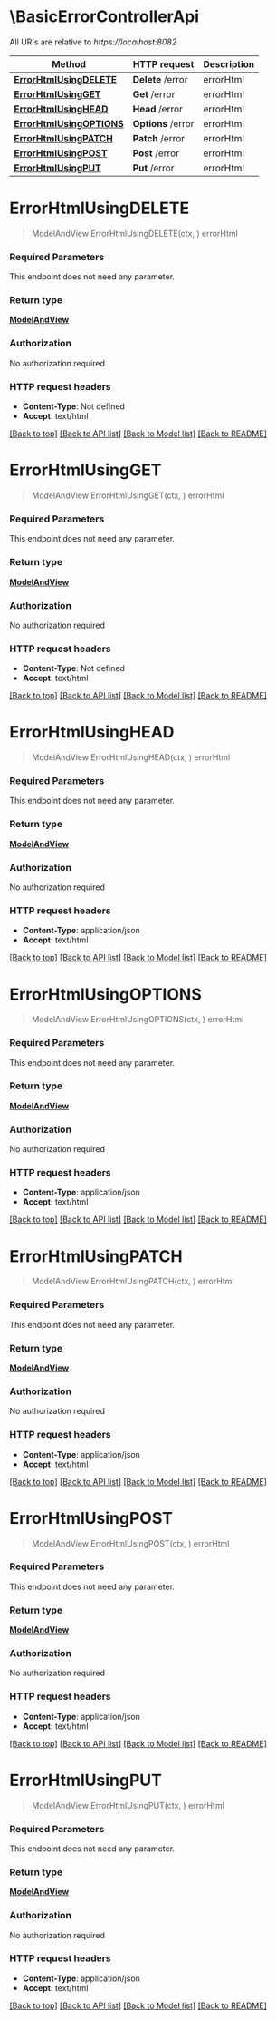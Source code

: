 # \BasicErrorControllerApi

All URIs are relative to *https://localhost:8082*

Method | HTTP request | Description
------------- | ------------- | -------------
[**ErrorHtmlUsingDELETE**](BasicErrorControllerApi.md#ErrorHtmlUsingDELETE) | **Delete** /error | errorHtml
[**ErrorHtmlUsingGET**](BasicErrorControllerApi.md#ErrorHtmlUsingGET) | **Get** /error | errorHtml
[**ErrorHtmlUsingHEAD**](BasicErrorControllerApi.md#ErrorHtmlUsingHEAD) | **Head** /error | errorHtml
[**ErrorHtmlUsingOPTIONS**](BasicErrorControllerApi.md#ErrorHtmlUsingOPTIONS) | **Options** /error | errorHtml
[**ErrorHtmlUsingPATCH**](BasicErrorControllerApi.md#ErrorHtmlUsingPATCH) | **Patch** /error | errorHtml
[**ErrorHtmlUsingPOST**](BasicErrorControllerApi.md#ErrorHtmlUsingPOST) | **Post** /error | errorHtml
[**ErrorHtmlUsingPUT**](BasicErrorControllerApi.md#ErrorHtmlUsingPUT) | **Put** /error | errorHtml


# **ErrorHtmlUsingDELETE**
> ModelAndView ErrorHtmlUsingDELETE(ctx, )
errorHtml

### Required Parameters
This endpoint does not need any parameter.

### Return type

[**ModelAndView**](ModelAndView.md)

### Authorization

No authorization required

### HTTP request headers

 - **Content-Type**: Not defined
 - **Accept**: text/html

[[Back to top]](#) [[Back to API list]](../README.md#documentation-for-api-endpoints) [[Back to Model list]](../README.md#documentation-for-models) [[Back to README]](../README.md)

# **ErrorHtmlUsingGET**
> ModelAndView ErrorHtmlUsingGET(ctx, )
errorHtml

### Required Parameters
This endpoint does not need any parameter.

### Return type

[**ModelAndView**](ModelAndView.md)

### Authorization

No authorization required

### HTTP request headers

 - **Content-Type**: Not defined
 - **Accept**: text/html

[[Back to top]](#) [[Back to API list]](../README.md#documentation-for-api-endpoints) [[Back to Model list]](../README.md#documentation-for-models) [[Back to README]](../README.md)

# **ErrorHtmlUsingHEAD**
> ModelAndView ErrorHtmlUsingHEAD(ctx, )
errorHtml

### Required Parameters
This endpoint does not need any parameter.

### Return type

[**ModelAndView**](ModelAndView.md)

### Authorization

No authorization required

### HTTP request headers

 - **Content-Type**: application/json
 - **Accept**: text/html

[[Back to top]](#) [[Back to API list]](../README.md#documentation-for-api-endpoints) [[Back to Model list]](../README.md#documentation-for-models) [[Back to README]](../README.md)

# **ErrorHtmlUsingOPTIONS**
> ModelAndView ErrorHtmlUsingOPTIONS(ctx, )
errorHtml

### Required Parameters
This endpoint does not need any parameter.

### Return type

[**ModelAndView**](ModelAndView.md)

### Authorization

No authorization required

### HTTP request headers

 - **Content-Type**: application/json
 - **Accept**: text/html

[[Back to top]](#) [[Back to API list]](../README.md#documentation-for-api-endpoints) [[Back to Model list]](../README.md#documentation-for-models) [[Back to README]](../README.md)

# **ErrorHtmlUsingPATCH**
> ModelAndView ErrorHtmlUsingPATCH(ctx, )
errorHtml

### Required Parameters
This endpoint does not need any parameter.

### Return type

[**ModelAndView**](ModelAndView.md)

### Authorization

No authorization required

### HTTP request headers

 - **Content-Type**: application/json
 - **Accept**: text/html

[[Back to top]](#) [[Back to API list]](../README.md#documentation-for-api-endpoints) [[Back to Model list]](../README.md#documentation-for-models) [[Back to README]](../README.md)

# **ErrorHtmlUsingPOST**
> ModelAndView ErrorHtmlUsingPOST(ctx, )
errorHtml

### Required Parameters
This endpoint does not need any parameter.

### Return type

[**ModelAndView**](ModelAndView.md)

### Authorization

No authorization required

### HTTP request headers

 - **Content-Type**: application/json
 - **Accept**: text/html

[[Back to top]](#) [[Back to API list]](../README.md#documentation-for-api-endpoints) [[Back to Model list]](../README.md#documentation-for-models) [[Back to README]](../README.md)

# **ErrorHtmlUsingPUT**
> ModelAndView ErrorHtmlUsingPUT(ctx, )
errorHtml

### Required Parameters
This endpoint does not need any parameter.

### Return type

[**ModelAndView**](ModelAndView.md)

### Authorization

No authorization required

### HTTP request headers

 - **Content-Type**: application/json
 - **Accept**: text/html

[[Back to top]](#) [[Back to API list]](../README.md#documentation-for-api-endpoints) [[Back to Model list]](../README.md#documentation-for-models) [[Back to README]](../README.md)

